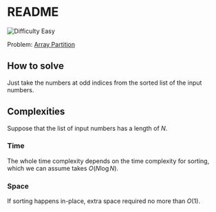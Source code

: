 # README

![Difficulty Easy](https://img.shields.io/badge/Difficulty-Easy-green)

Problem: [Array Partition][problem]

[problem]: https://leetcode.com/problems/array-partition/description/



## How to solve

Just take the numbers at odd indices from the sorted list of the input numbers.



## Complexities

Suppose that the list of input numbers has a length of $N$.

### Time

The whole time complexity depends on the time complexity for sorting, which we can assume takes $O(N \log N)$.


### Space

If sorting happens in-place, extra space required no more than $O(1)$.
